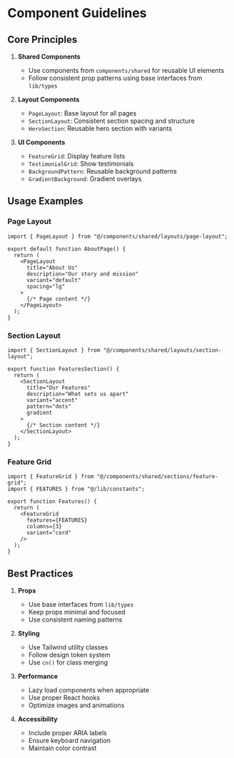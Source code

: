 # Component Guidelines

## Core Principles

1. **Shared Components**
   - Use components from `components/shared` for reusable UI elements
   - Follow consistent prop patterns using base interfaces from `lib/types`

2. **Layout Components**
   - `PageLayout`: Base layout for all pages
   - `SectionLayout`: Consistent section spacing and structure
   - `HeroSection`: Reusable hero section with variants

3. **UI Components**
   - `FeatureGrid`: Display feature lists
   - `TestimonialGrid`: Show testimonials
   - `BackgroundPattern`: Reusable background patterns
   - `GradientBackground`: Gradient overlays

## Usage Examples

### Page Layout
```tsx
import { PageLayout } from "@/components/shared/layouts/page-layout";

export default function AboutPage() {
  return (
    <PageLayout
      title="About Us"
      description="Our story and mission"
      variant="default"
      spacing="lg"
    >
      {/* Page content */}
    </PageLayout>
  );
}
```

### Section Layout
```tsx
import { SectionLayout } from "@/components/shared/layouts/section-layout";

export function FeaturesSection() {
  return (
    <SectionLayout
      title="Our Features"
      description="What sets us apart"
      variant="accent"
      pattern="dots"
      gradient
    >
      {/* Section content */}
    </SectionLayout>
  );
}
```

### Feature Grid
```tsx
import { FeatureGrid } from "@/components/shared/sections/feature-grid";
import { FEATURES } from "@/lib/constants";

export function Features() {
  return (
    <FeatureGrid
      features={FEATURES}
      columns={3}
      variant="card"
    />
  );
}
```

## Best Practices

1. **Props**
   - Use base interfaces from `lib/types`
   - Keep props minimal and focused
   - Use consistent naming patterns

2. **Styling**
   - Use Tailwind utility classes
   - Follow design token system
   - Use `cn()` for class merging

3. **Performance**
   - Lazy load components when appropriate
   - Use proper React hooks
   - Optimize images and animations

4. **Accessibility**
   - Include proper ARIA labels
   - Ensure keyboard navigation
   - Maintain color contrast